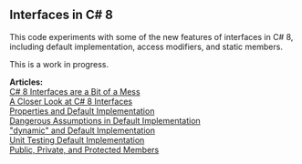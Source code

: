 Interfaces in C# 8
-------------------
This code experiments with some of the new features of interfaces in C# 8, including default implementation, access modifiers, and static members.

This is a work in progress.

**Articles:**  
[C# 8 Interfaces are a Bit of a Mess](https://jeremybytes.blogspot.com/2019/09/interfaces-in-c-8-are-bit-of-mess.html)  
[A Closer Look at C# 8 Interfaces](https://jeremybytes.blogspot.com/2019/09/a-closer-look-at-c-8-interfaces.html)  
[Properties and Default Implementation](https://jeremybytes.blogspot.com/2019/09/c-8-interfaces-properties-and-default.html)  
[Dangerous Assumptions in Default Implementation](https://jeremybytes.blogspot.com/2019/09/c-8-interfaces-dangerous-assumptions-in.html)  
["dynamic" and Default Implementation](https://jeremybytes.blogspot.com/2019/09/c-8-interfaces-dynamic-and-default.html)  
[Unit Testing Default Implementation](https://jeremybytes.blogspot.com/2019/09/c-8-interfaces-unit-testing-default.html)  
[Public, Private, and Protected Members](https://jeremybytes.blogspot.com/2019/11/c-8-interfaces-public-private-and.html)